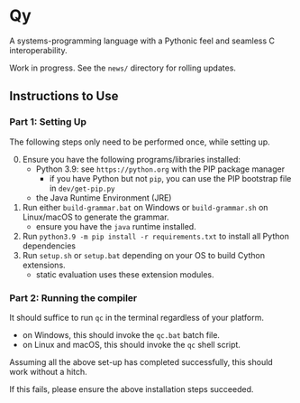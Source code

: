 # Qy

A systems-programming language with a Pythonic feel and seamless C interoperability.

Work in progress. See the `news/` directory for rolling updates.

## Instructions to Use

### Part 1: Setting Up

The following steps only need to be performed once, while setting up.

0.  Ensure you have the following programs/libraries installed:
    - Python 3.9: see `https://python.org` with the PIP package manager
        - if you have Python but not `pip`, you can use the PIP bootstrap file in `dev/get-pip.py`
    - the Java Runtime Environment (JRE)
1.  Run either `build-grammar.bat` on Windows or `build-grammar.sh` on Linux/macOS to generate the grammar.
    - ensure you have the `java` runtime installed.
2.  Run `python3.9 -m pip install -r requirements.txt` to install all Python dependencies
3.  Run `setup.sh` or `setup.bat` depending on your OS to build Cython extensions.
    - static evaluation uses these extension modules.
    
### Part 2: Running the compiler

It should suffice to run `qc` in the terminal regardless of your platform.
- on Windows, this should invoke the `qc.bat` batch file.
- on Linux and macOS, this should invoke the `qc` shell script.

Assuming all the above set-up has completed successfully, this should work without a hitch.

If this fails, please ensure the above installation steps succeeded.
